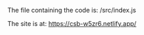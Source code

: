The file containing the code is:    /src/index.js

The site is at:    https://csb-w5zr6.netlify.app/

